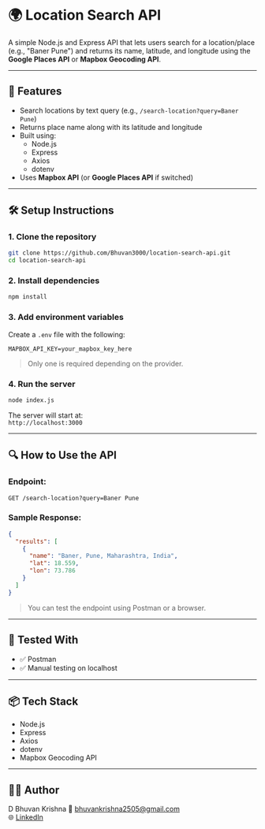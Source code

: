 # 🌍 Location Search API

A simple Node.js and Express API that lets users search for a location/place (e.g., "Baner Pune") and returns its name, latitude, and longitude using the **Google Places API** or **Mapbox Geocoding API**.

---

## 🔧 Features

- Search locations by text query (e.g., `/search-location?query=Baner Pune`)
- Returns place name along with its latitude and longitude
- Built using:
  - Node.js
  - Express
  - Axios
  - dotenv
- Uses **Mapbox API** (or **Google Places API** if switched)

---

## 🛠️ Setup Instructions

### 1. Clone the repository
```bash
git clone https://github.com/Bhuvan3000/location-search-api.git
cd location-search-api
```

### 2. Install dependencies
```bash
npm install
```

### 3. Add environment variables  
Create a `.env` file with the following:

```env
MAPBOX_API_KEY=your_mapbox_key_here
```

> Only one is required depending on the provider.

### 4. Run the server
```bash
node index.js
```

The server will start at:  
`http://localhost:3000`

---

## 🔍 How to Use the API

### Endpoint:
```
GET /search-location?query=Baner Pune
```

### Sample Response:
```json
{
  "results": [
    {
      "name": "Baner, Pune, Maharashtra, India",
      "lat": 18.559,
      "lon": 73.786
    }
  ]
}
```

> You can test the endpoint using Postman or a browser.

---

## 🧪 Tested With

- ✅ Postman  
- ✅ Manual testing on localhost

---

## 📦 Tech Stack

- Node.js  
- Express  
- Axios  
- dotenv  
-  Mapbox Geocoding API

---

## 👨‍💻 Author

D Bhuvan Krishna
📧 bhuvankrishna2505@gmail.com  
🌐 [LinkedIn](https://www.linkedin.com/in/bhuvan-krishna-d/)
